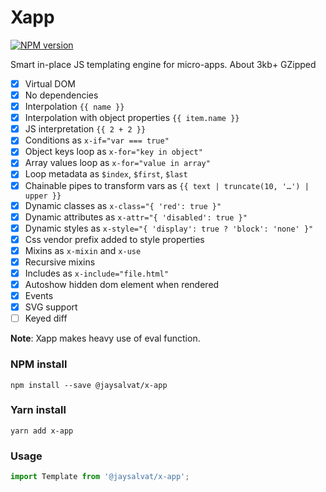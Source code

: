 
# Xapp

[![NPM version](https://badge.fury.io/js/%40jaysalvat%2Fx-app.svg)](http://github.com/jaysalvat/x-app)

Smart in-place JS templating engine for micro-apps.
About 3kb+ GZipped

- [x] Virtual DOM
- [x] No dependencies
- [x] Interpolation ``{{ name }}``
- [x] Interpolation with object properties ``{{ item.name }}``
- [x] JS interpretation ``{{ 2 + 2 }}``
- [x] Conditions as ``x-if="var === true"``
- [x] Object keys loop as ``x-for="key in object"``
- [x] Array values loop as ``x-for="value in array"``
- [x] Loop metadata as ``$index``, ``$first``, ``$last``
- [x] Chainable pipes to transform vars as ``{{ text | truncate(10, '…') | upper }}``
- [x] Dynamic classes as ``x-class="{ 'red': true }"``
- [x] Dynamic attributes as ``x-attr="{ 'disabled': true }"``
- [x] Dynamic styles as ``x-style="{ 'display': true ? 'block': 'none' }"``
- [x] Css vendor prefix added to style properties
- [x] Mixins as ``x-mixin`` and ``x-use``
- [x] Recursive mixins
- [x] Includes as ``x-include="file.html"``
- [x] Autoshow hidden dom element when rendered
- [x] Events
- [x] SVG support
- [ ] Keyed diff

**Note**: Xapp makes heavy use of eval function.

### NPM install

    npm install --save @jaysalvat/x-app

### Yarn install

    yarn add x-app

### Usage

```javascript
import Template from '@jaysalvat/x-app';
```

